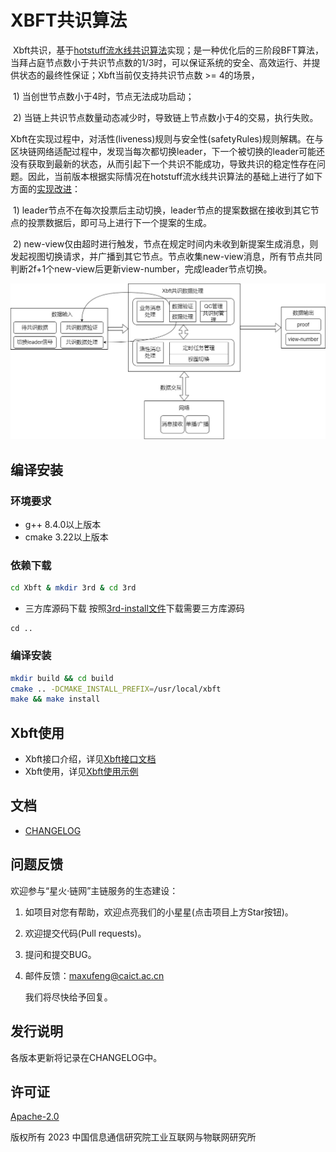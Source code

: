 # XBFT共识算法

​	Xbft共识，基于[hotstuff流水线共识算法](./docs/Hotstuff共识算法.md)实现；是一种优化后的三阶段BFT算法，当拜占庭节点数小于共识节点数的1/3时，可以保证系统的安全、高效运行、并提供状态的最终性保证；Xbft当前仅支持共识节点数 >= 4的场景，

​	1) 当创世节点数小于4时，节点无法成功启动；

​   2) 当链上共识节点数量动态减少时，导致链上节点数小于4的交易，执行失败。

​	Xbft在实现过程中，对活性(liveness)规则与安全性(safetyRules)规则解耦。在与区块链网络适配过程中，发现当每次都切换leader，下一个被切换的leader可能还没有获取到最新的状态，从而引起下一个共识不能成功，导致共识的稳定性存在问题。因此，当前版本根据实际情况在hotstuff流水线共识算法的基础上进行了如下方面的[实现改进](./docs/Xbft设计文档.md)：

​	1) leader节点不在每次投票后主动切换，leader节点的提案数据在接收到其它节点的投票数据后，即可马上进行下一个提案的生成。 

​   2) new-view仅由超时进行触发，节点在规定时间内未收到新提案生成消息，则发起视图切换请求，并广播到其它节点。节点收集new-view消息，所有节点共同判断2f+1个new-view后更新view-number，完成leader节点切换。

![逻辑架构](./docs/image/xbft-逻辑架构.jpg)

## 编译安装

### 环境要求

- g++ 8.4.0以上版本
- cmake 3.22以上版本

### 依赖下载

```bash
cd Xbft & mkdir 3rd & cd 3rd
```
- 三方库源码下载
按照[3rd-install文件](./docs/3rd-install.md)下载需要三方库源码
```
cd ..
```
### 编译安装

```bash
mkdir build && cd build
cmake .. -DCMAKE_INSTALL_PREFIX=/usr/local/xbft
make && make install
```

## Xbft使用

- Xbft接口介绍，详见[Xbft接口文档](./docs/Xbft接口文档.md)
- Xbft使用，详见[Xbft使用示例](./docs/Xbft使用示例.md)

## 文档

- [CHANGELOG](./ChangeLog.md)

## 问题反馈

欢迎参与“星火·链网”主链服务的生态建设：

1. 如项目对您有帮助，欢迎点亮我们的小星星(点击项目上方Star按钮)。

2. 欢迎提交代码(Pull requests)。

3. 提问和提交BUG。

4. 邮件反馈：[maxufeng@caict.ac.cn](mailto:maxufeng@caict.ac.cn)

   我们将尽快给予回复。

## 发行说明

各版本更新将记录在CHANGELOG中。

## 许可证

[Apache-2.0](http://www.apache.org/licenses/LICENSE-2.0)

版权所有 2023 中国信息通信研究院工业互联网与物联网研究所